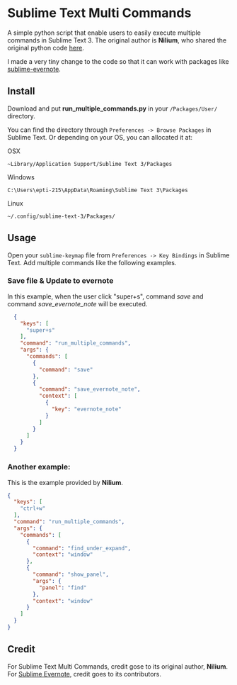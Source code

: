 # Sublime Text Multi Commands

A simple python script that enable users to easily execute multiple commands in Sublime Text 3. The original author is **Nilium**, who shared the original python code [here](https://www.sublimetext.com/forum/viewtopic.php?f=5&t=8677).

I made a very tiny change to the code so that it can work with packages like [sublime-evernote](https://github.com/bordaigorl/sublime-evernote).


## Install

Download and put **run_multiple_commands.py** in your `/Packages/User/` directory.

You can find the directory through `Preferences -> Browse Packages` in Sublime Text. Or depending on your OS, you can allocated it at:

OSX

    ~Library/Application Support/Sublime Text 3/Packages

Windows

    C:\Users\epti-215\AppData\Roaming\Sublime Text 3\Packages

Linux

    ~/.config/sublime-text-3/Packages/

## Usage

Open your `sublime-keymap` file from `Preferences -> Key Bindings` in Sublime Text. Add multiple commands like the following examples.

### Save file & Update to evernote

In this example, when the user click "super+s", command *save* and command *save_evernote_note* will be executed.

```json
  {
    "keys": [
      "super+s"
    ],
    "command": "run_multiple_commands",
    "args": {
      "commands": [
        {
          "command": "save"
        },
        {
          "command": "save_evernote_note",
          "context": [
            {
              "key": "evernote_note"
            }
          ]
        }
      ]
    }
  }
```

### Another example:

This is the example provided by **Nilium**.

```json
{
  "keys": [
    "ctrl+w"
  ],
  "command": "run_multiple_commands",
  "args": {
    "commands": [
      {
        "command": "find_under_expand",
        "context": "window"
      },
      {
        "command": "show_panel",
        "args": {
          "panel": "find"
        },
        "context": "window"
      }
    ]
  }
}
```

## Credit

For Sublime Text Multi Commands, credit gose to its original author, **Nilium**.
For [Sublime Evernote](https://github.com/bordaigorl/sublime-evernote), credit goes to its contributors.